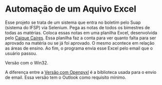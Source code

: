 # Automação de um Aquivo Excel

Esse projeto se trata de um sistema que entra no boletim pelo Suap (sistema do IFSP) via Selenium.
Pega as notas de todos os bimestres de todas as matérias.
Coloca essas notas em uma planilha Excel, desenvolvida pelo <a href="https://github.com/Caicao001">Caique Caires</a>.
Essa planilha faz a conta para ver quanto falta para ser aprovado na matéria ou se já foi aprovado. O mesmo acontece em relação as áreas de ensino.
Ao fim, o programa envia esse Excel pelo email que o usuário passou.

Versão com o Win32.

A diferença entre a <a href="https://github.com/jesbicaa/AutomacaoExcelNotas_Openpyxl">Versão com Openpyxl</a> é a biblioteca usada para o envio de email. Essa versão tem o Outlook como requisito mínimo.
